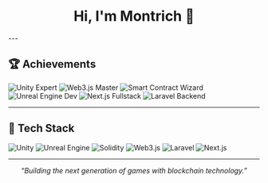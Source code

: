 <h1 align="center">Hi, I'm Montrich 👋</h1>
---

## 🏆 Achievements

![Unity Expert](https://img.shields.io/badge/Unity-Expert-black?logo=unity)
![Web3.js Master](https://img.shields.io/badge/Web3.js-Master-green?logo=web3dotjs)
![Smart Contract Wizard](https://img.shields.io/badge/Solidity-Wizard-363636?logo=solidity)
![Unreal Engine Dev](https://img.shields.io/badge/Unreal-GameDev-0d1117?logo=unrealengine)
![Next.js Fullstack](https://img.shields.io/badge/Next.js-Fullstack-000000?logo=nextdotjs)
![Laravel Backend](https://img.shields.io/badge/Laravel-Backend-red?logo=laravel)

---

## 🚀 Tech Stack

![Unity](https://img.shields.io/badge/Unity-100000?style=for-the-badge&logo=unity&logoColor=white)
![Unreal Engine](https://img.shields.io/badge/Unreal%20Engine-0E1128?style=for-the-badge&logo=unrealengine)
![Solidity](https://img.shields.io/badge/Solidity-363636?style=for-the-badge&logo=solidity)
![Web3.js](https://img.shields.io/badge/Web3.js-292929?style=for-the-badge&logo=web3dotjs)
![Laravel](https://img.shields.io/badge/Laravel-E53935?style=for-the-badge&logo=laravel&logoColor=white)
![Next.js](https://img.shields.io/badge/Next.js-000000?style=for-the-badge&logo=nextdotjs)

---

<p align="center">
  <i>“Building the next generation of games with blockchain technology.”</i>
</p>
